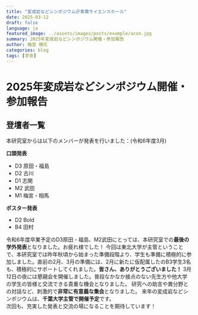 ```yaml
---
title: "変成岩などシンポジウム＠青葉サイエンスホール"
date: 2025-03-12
draft: false
language: ja
featured_image: ../assets/images/posts/example/acon.jpg
summary: 2025年変成岩などシンポジウム開催・参加報告
author: 梅宮 穂花
categories: blog
tags: [学会]
---
```


# 2025年変成岩などシンポジウム開催・参加報告

## 登壇者一覧

本研究室からは以下のメンバーが発表を行いました：(令和6年度3月)

**口頭発表**  
- D3 原田・福島  
- D2 古川  
- D1 志関  
- M2 武田  
- M1 梅宮・相馬

**ポスター発表**  
- D2 Bold  
- B4 田村

令和6年度卒業予定のD3原田・福島、M2武田にとっては、本研究室での**最後の学外発表**となりました。お疲れ様でした！
今回は東北大学が主管ということで、本研究室では昨年秋頃から始まった準備段階より、学生も準備に積極的に参加しました。直前の2月、3月の準備には、2月に新たに仮配属したのB3学生3名も、積極的にサポートしてくれました。**皆さん、ありがとうございました！**
3月12日の夜には懇親会を開催しました。普段なかなか接点のない先生方や他大学の学生の皆様と交流できる貴重な機会となりました。  研究への助言や異分野との対話など、刺激的で**非常に有意義な集会**となりました。
来年の変成岩などシンポジウムは、**千葉大学主管で開催予定**です。  
次回も、充実した発表と交流の場になることを期待しています！